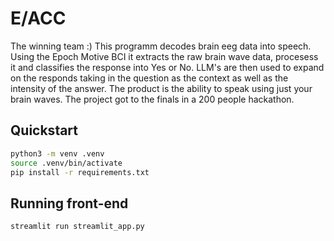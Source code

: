 # E/ACC
The winning team :) 
This programm decodes brain eeg data into speech. Using the Epoch Motive BCI it extracts the raw brain wave data, procesess it and classifies the response into Yes or No. LLM's are then used to expand on the responds taking in the question as the context as well as the intensity of the answer. The product is the ability to speak using just your brain waves.
The project got to the finals in a 200 people hackathon.

## Quickstart
```bash
python3 -m venv .venv
source .venv/bin/activate
pip install -r requirements.txt
```
## Running front-end
```bash
streamlit run streamlit_app.py
```
